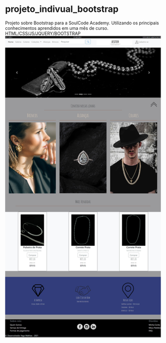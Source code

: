 # projeto_indivual_bootstrap
Projeto sobre Bootstrap para a SoulCode Academy. Utilizando os principais conhecimentos aprendidos em uma mês de curso. HTML/CSS/JS/JQUERY/BOOTSTRAP
<img src="imagens/screenshot_mypge.png">
